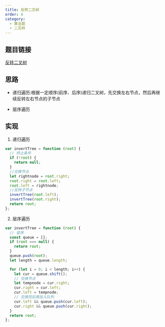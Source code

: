```yaml
---
title: 反转二叉树
order: 4
category:
  - 算法题
  - 二叉树
---
```


## 题目链接

[反转二叉树](https://leetcode.cn/problems/invert-binary-tree/)

## 思路

- 递归遍历:根据一定顺序(前序、后序)递归二叉树，先交换左右节点，然后再继续反转左右节点的子节点

- 层序遍历

## 实现

1. 递归遍历

```js
var invertTree = function (root) {
  // 终止条件
  if (!root) {
    return null;
  }
  //交换节点
  let rightnode = root.right;
  root.right = root.left;
  root.left = rightnode;
  //反转子节点
  invertTree(root.left);
  invertTree(root.right);
  return root;
};
```

2. 层序遍历

```js
var invertTree = function (root) {
  // 层序
  const queue = [];
  if (root === null) {
    return root;
  }
  queue.push(root);
  let length = queue.length;

  for (let i = 0; i < length; i++) {
    let cur = queue.shift();
    // 交换节点
    let tempnode = cur.right;
    cur.right = cur.left;
    cur.left = tempnode;
    // 交换完后再加入队列
    cur.left && queue.push(cur.left);
    cur.right && queue.push(cur.right);
  }
  return root;
};
```
